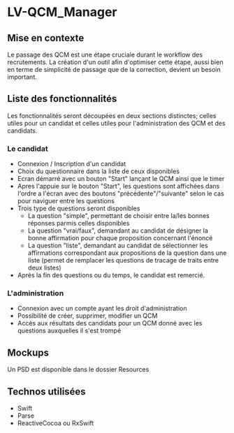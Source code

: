 # LV-QCM_Manager

## Mise en contexte

Le passage des QCM est une étape cruciale durant le workflow des recrutements. La création d'un outil afin d'optimiser cette étape, aussi bien en terme de simplicité de passage que de la correction, devient un besoin important.

## Liste des fonctionnalités

Les fonctionnalités seront découpées en deux sections distinctes; celles utiles pour un candidat et celles utiles pour l'administration des QCM et des candidats.

### Le candidat

- Connexion / Inscription d'un candidat
- Choix du questionnaire dans la liste de ceux disponibles
- Ecran démarré avec un bouton "Start" lançant le QCM ainsi que le timer
- Apres l'appuie sur le bouton "Start", les questions sont affichées dans l'ordre a l'écran avec des boutons "précédente"/"suivante" selon le cas pour naviguer entre les questions
- Trois type de questions seront disponibles
	- La question "simple", permettant de choisir entre la/les bonnes réponses parmis celles disponibles
	- La question "vrai/faux", demandant au candidat de désigner la bonne affirmation pour chaque proposition concernant l'énoncé
	- La question "liste", demandant au candidat de sélectionner les affirmations correspondant aux propositions de la question dans une liste (permet de remplacer les questions de tracage de traits entre deux listes)
- Après la fin des questions ou du temps, le candidat est remercié.
	 

### L'administration

- Connexion avec un compte ayant les droit d'administration
- Possibilité de créer, supprimer, modifier un QCM
- Accès aux résultats des candidats pour un QCM donné avec les questions auxquelles il s'est trompé


## Mockups

Un PSD est disponible dans le dossier Resources

## Technos utilisées

- Swift
- Parse
- ReactiveCocoa ou RxSwift
